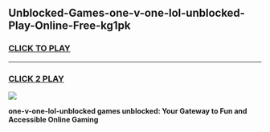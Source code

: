 
## Unblocked-Games-one-v-one-lol-unblocked-Play-Online-Free-kg1pk
<h3>
<a href="https://premium76.site?title=one-v-one-lol-unblocked&ref=26A">CLICK TO PLAY</a></h3>
<hr>

<h3>
<a href="https://premium76.site?title=one-v-one-lol-unblocked&ref=26A">CLICK 2 PLAY</a>
  
</h3>

<a href="https://premium76.site?title=one-v-one-lol-unblocked&ref=26A"><img src="https://clearcache.store/games.png"></a>


**one-v-one-lol-unblocked games unblocked: Your Gateway to Fun and Accessible Online Gaming**

